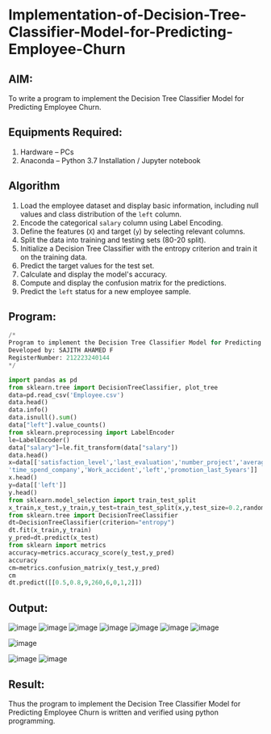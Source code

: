 # Implementation-of-Decision-Tree-Classifier-Model-for-Predicting-Employee-Churn

## AIM:
To write a program to implement the Decision Tree Classifier Model for Predicting Employee Churn.

## Equipments Required:
1. Hardware – PCs
2. Anaconda – Python 3.7 Installation / Jupyter notebook

## Algorithm
1. Load the employee dataset and display basic information, including null values and class distribution of the `left` column.
2. Encode the categorical `salary` column using Label Encoding.
3. Define the features (`X`) and target (`y`) by selecting relevant columns.
4. Split the data into training and testing sets (80-20 split).
5. Initialize a Decision Tree Classifier with the entropy criterion and train it on the training data.
6. Predict the target values for the test set.
7. Calculate and display the model's accuracy.
8. Compute and display the confusion matrix for the predictions.
9. Predict the `left` status for a new employee sample.

## Program:
```Python
/*
Program to implement the Decision Tree Classifier Model for Predicting Employee Churn.
Developed by: SAJITH AHAMED F
RegisterNumber: 212223240144
*/

import pandas as pd
from sklearn.tree import DecisionTreeClassifier, plot_tree
data=pd.read_csv('Employee.csv')
data.head()
data.info()
data.isnull().sum()
data["left"].value_counts()
from sklearn.preprocessing import LabelEncoder
le=LabelEncoder()
data["salary"]=le.fit_transform(data["salary"])
data.head()
x=data[['satisfaction_level','last_evaluation','number_project','average_montly_hours',
'time_spend_company','Work_accident','left','promotion_last_5years']]
x.head()
y=data[['left']]
y.head()
from sklearn.model_selection import train_test_split
x_train,x_test,y_train,y_test=train_test_split(x,y,test_size=0.2,random_state=100)
from sklearn.tree import DecisionTreeClassifier
dt=DecisionTreeClassifier(criterion="entropy")
dt.fit(x_train,y_train)
y_pred=dt.predict(x_test)
from sklearn import metrics
accuracy=metrics.accuracy_score(y_test,y_pred)
accuracy
cm=metrics.confusion_matrix(y_test,y_pred)
cm
dt.predict([[0.5,0.8,9,260,6,0,1,2]])
```

## Output:
![image](https://github.com/user-attachments/assets/8c02a398-2420-4538-839c-f5dfcc6c2837)
![image](https://github.com/user-attachments/assets/8d5b1162-7251-418b-9023-f33c1dbc88ed)
![image](https://github.com/user-attachments/assets/4b25b691-a2d0-4fb3-982f-e0bb8273ab4c)
![image](https://github.com/user-attachments/assets/6ed089ac-ed71-4b5c-bb90-a515b8670dbc)
![image](https://github.com/user-attachments/assets/c345d378-5ebd-4269-8561-fb1ab8b63e64)
![image](https://github.com/user-attachments/assets/b601c4b3-6a3d-4252-b2f9-438dbab975f8)
![image](https://github.com/user-attachments/assets/5ad6d70d-fdeb-4622-9784-434595259c2e)

![image](https://github.com/user-attachments/assets/692d81de-59ba-4931-90d3-f323af85d416)

![image](https://github.com/user-attachments/assets/1b59ab37-712e-43b7-b2dc-eeb122c3104c)
![image](https://github.com/user-attachments/assets/d54f5cf7-14f4-4938-9441-900c808b5902)



## Result:
Thus the program to implement the  Decision Tree Classifier Model for Predicting Employee Churn is written and verified using python programming.
